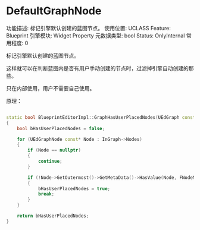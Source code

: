 # DefaultGraphNode

功能描述: 标记引擎默认创建的蓝图节点。
使用位置: UCLASS
Feature: Blueprint
引擎模块: Widget Property
元数据类型: bool
Status: OnlyInternal
常用程度: 0

标记引擎默认创建的蓝图节点。

这样就可以在判断蓝图内是否有用户手动创建的节点时，过滤掉引擎自动创建的那些。

只在内部使用，用户不需要自己使用。

原理：

```cpp

static bool BlueprintEditorImpl::GraphHasUserPlacedNodes(UEdGraph const* InGraph)
{
	bool bHasUserPlacedNodes = false;

	for (UEdGraphNode const* Node : InGraph->Nodes)
	{
		if (Node == nullptr)
		{
			continue;
		}

		if (!Node->GetOutermost()->GetMetaData()->HasValue(Node, FNodeMetadata::DefaultGraphNode))
		{
			bHasUserPlacedNodes = true;
			break;
		}
	}

	return bHasUserPlacedNodes;
}
```